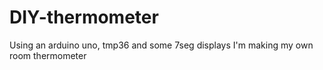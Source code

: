 # DIY-thermometer
Using an arduino uno, tmp36 and some 7seg displays I'm making my own room thermometer
